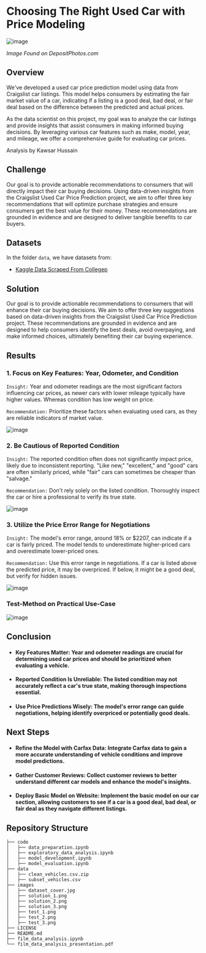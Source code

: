 # Choosing The Right Used Car with Price Modeling

![image](https://github.com/mrhussaink7/used-car-valuation/blob/main/images/dataset_cover.png)

*Image Found on DepositPhotos.com*

## Overview

We've developed a used car price prediction model using data from Craigslist car listings. This model helps consumers by estimating the fair market value of a car, indicating if a listing is a good deal, bad deal, or fair deal based on the difference between the predicted and actual prices.

As the data scientist on this project, my goal was to analyze the car listings and provide insights that assist consumers in making informed buying decisions. By leveraging various car features such as make, model, year, and mileage, we offer a comprehensive guide for evaluating car prices.

Analysis by Kawsar Hussain

## Challenge

Our goal is to provide actionable recommendations to consumers that will directly impact their car buying decisions. Using data-driven insights from the Craigslist Used Car Price Prediction project, we aim to offer three key recommendations that will optimize purchase strategies and ensure consumers get the best value for their money. These recommendations are grounded in evidence and are designed to deliver tangible benefits to car buyers.

## Datasets

In the folder `data`, we have datasets from:

- [Kaggle Data Scraped From Collegep](https://www.kaggle.com/datasets/austinreese/craigslist-carstrucks-data)

## Solution

Our goal is to provide actionable recommendations to consumers that will enhance their car buying decisions. We aim to offer three key suggestions based on data-driven insights from the Craigslist Used Car Price Prediction project. These recommendations are grounded in evidence and are designed to help consumers identify the best deals, avoid overpaying, and make informed choices, ultimately benefiting their car buying experience.

## Results

### 1. Focus on Key Features: Year, Odometer, and Condition

`Insight:` Year and odometer readings are the most significant factors influencing car prices, as newer cars with lower mileage typically have higher values. Whereas condition has low weight on price.

`Recommendation:` Prioritize these factors when evaluating used cars, as they are reliable indicators of market value.

![image](https://github.com/mrhussaink7/used-car-valuation/blob/main/images/solution_1.png)

### 2. Be Cautious of Reported Condition

`Insight:` The reported condition often does not significantly impact price, likely due to inconsistent reporting. "Like new," "excellent," and "good" cars are often similarly priced, while "fair" cars can sometimes be cheaper than "salvage."

`Recommendation:` Don't rely solely on the listed condition. Thoroughly inspect the car or hire a professional to verify its true state.

![image](https://github.com/mrhussaink7/used-car-valuation/blob/main/images/solution_2.png)

### 3. Utilize the Price Error Range for Negotiations

`Insight:` The model's error range, around 18% or $2207, can indicate if a car is fairly priced. The model tends to underestimate higher-priced cars and overestimate lower-priced ones.

`Recommendation:` Use this error range in negotiations. If a car is listed above the predicted price, it may be overpriced. If below, it might be a good deal, but verify for hidden issues.

![image](https://github.com/mrhussaink7/used-car-valuation/blob/main/images/solution_3.png)

### Test-Method on Practical Use-Case

![image](https://github.com/mrhussaink7/used-car-valuation/blob/gating/images/test_practical_use_case.png)

## Conclusion

- #### Key Features Matter: Year and odometer readings are crucial for determining used car prices and should be prioritized when evaluating a vehicle.
- #### Reported Condition Is Unreliable: The listed condition may not accurately reflect a car's true state, making thorough inspections essential.
- #### Use Price Predictions Wisely: The model's error range can guide negotiations, helping identify overpriced or potentially good deals.

## Next Steps

- #### Refine the Model with Carfax Data: Integrate Carfax data to gain a more accurate understanding of vehicle conditions and improve model predictions.
- #### Gather Customer Reviews: Collect customer reviews to better understand different car models and enhance the model's insights.
- #### Deploy Basic Model on Website: Implement the basic model on our car section, allowing customers to see if a car is a good deal, bad deal, or fair deal as they navigate different listings.

## Repository Structure
```
├── code
│   ├── data_preparation.ipynb
│   ├── exploratory_data_analysis.ipynb
│   ├── model_development.ipynb
│   ├── model_evaluation.ipynb
├── data
│   ├── clean_vehicles.csv.zip
│   ├── subset_vehicles.csv
├── images
│   ├── dataset_cover.jpg
│   ├── solution_1.png
│   ├── solution_2.png
│   ├── solution_3.png
│   ├── test_1.png
│   ├── test_2.png
│   ├── test_3.png
├── LICENSE
├── README.md
├── film_data_analysis.ipynb
└── film_data_analysis_presentation.pdf
```
